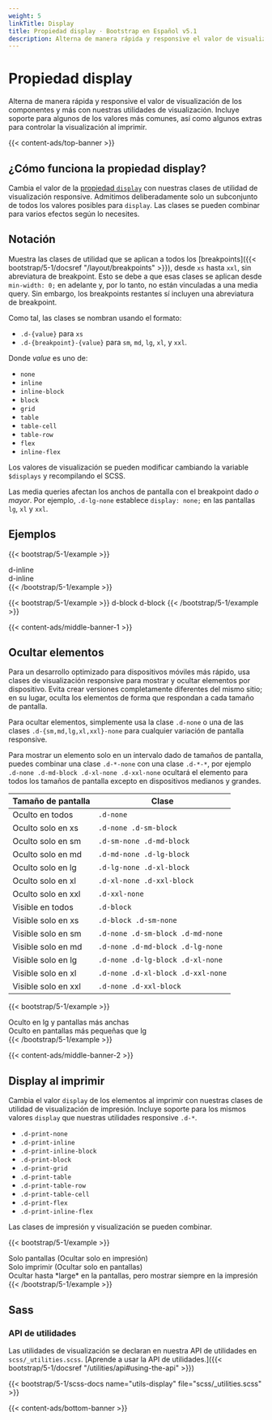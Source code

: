```yaml
---
weight: 5
linkTitle: Display
title: Propiedad display · Bootstrap en Español v5.1
description: Alterna de manera rápida y responsive el valor de visualización de los componentes y más con nuestras utilidades de visualización. Incluye soporte para algunos de los valores más comunes, así como algunos extras para controlar la visualización al imprimir.
---
```


# Propiedad display

Alterna de manera rápida y responsive el valor de visualización de los componentes y más con nuestras utilidades de visualización. Incluye soporte para algunos de los valores más comunes, así como algunos extras para controlar la visualización al imprimir.

{{< content-ads/top-banner >}}

## ¿Cómo funciona la propiedad display?

Cambia el valor de la [propiedad `display`](https://developer.mozilla.org/en-US/docs/Web/CSS/display) con nuestras clases de utilidad de visualización responsive. Admitimos deliberadamente solo un subconjunto de todos los valores posibles para `display`. Las clases se pueden combinar para varios efectos según lo necesites.

## Notación

Muestra las clases de utilidad que se aplican a todos los [breakpoints]({{< bootstrap/5-1/docsref "/layout/breakpoints" >}}), desde `xs` hasta `xxl`, sin abreviatura de breakpoint. Esto se debe a que esas clases se aplican desde `min-width: 0;` en adelante y, por lo tanto, no están vinculadas a una media query. Sin embargo, los breakpoints restantes sí incluyen una abreviatura de breakpoint.

Como tal, las clases se nombran usando el formato:

- `.d-{value}` para `xs`
- `.d-{breakpoint}-{value}` para `sm`, `md`, `lg`, `xl`, y `xxl`.

Donde *value* es uno de:

- `none`
- `inline`
- `inline-block`
- `block`
- `grid`
- `table`
- `table-cell`
- `table-row`
- `flex`
- `inline-flex`

Los valores de visualización se pueden modificar cambiando la variable `$displays` y recompilando el SCSS.

Las media queries afectan los anchos de pantalla con el breakpoint dado *o mayor*. Por ejemplo, `.d-lg-none` establece `display: none;` en las pantallas `lg`, `xl` y `xxl`.

## Ejemplos

{{< bootstrap/5-1/example >}}
<div class="d-inline p-2 bg-primary text-white">d-inline</div>
<div class="d-inline p-2 bg-dark text-white">d-inline</div>
{{< /bootstrap/5-1/example >}}

{{< bootstrap/5-1/example >}}
<span class="d-block p-2 bg-primary text-white">d-block</span>
<span class="d-block p-2 bg-dark text-white">d-block</span>
{{< /bootstrap/5-1/example >}}

{{< content-ads/middle-banner-1 >}}

## Ocultar elementos

Para un desarrollo optimizado para dispositivos móviles más rápido, usa clases de visualización responsive para mostrar y ocultar elementos por dispositivo. Evita crear versiones completamente diferentes del mismo sitio; en su lugar, oculta los elementos de forma que respondan a cada tamaño de pantalla.

Para ocultar elementos, simplemente usa la clase `.d-none` o una de las clases `.d-{sm,md,lg,xl,xxl}-none` para cualquier variación de pantalla responsive.

Para mostrar un elemento solo en un intervalo dado de tamaños de pantalla, puedes combinar una clase `.d-*-none` con una clase `.d-*-*`, por ejemplo `.d-none .d-md-block .d-xl-none .d-xxl-none` ocultará el elemento para todos los tamaños de pantalla excepto en dispositivos medianos y grandes.

<table class="table">
  <thead>
    <tr>
      <th>Tamaño de pantalla</th>
      <th>Clase</th>
    </tr>
  </thead>
  <tbody>
    <tr>
      <td>Oculto en todos</td>
      <td><code>.d-none</code></td>
    </tr>
    <tr>
      <td>Oculto solo en xs</td>
      <td><code>.d-none .d-sm-block</code></td>
    </tr>
    <tr>
      <td>Oculto solo en sm</td>
      <td><code>.d-sm-none .d-md-block</code></td>
    </tr>
    <tr>
      <td>Oculto solo en md</td>
      <td><code>.d-md-none .d-lg-block</code></td>
    </tr>
    <tr>
      <td>Oculto solo en lg</td>
      <td><code>.d-lg-none .d-xl-block</code></td>
    </tr>
    <tr>
      <td>Oculto solo en xl</td>
      <td><code>.d-xl-none .d-xxl-block</code></td>
    </tr>
    <tr>
      <td>Oculto solo en xxl</td>
      <td><code>.d-xxl-none</code></td>
    </tr>
    <tr>
      <td>Visible en todos</td>
      <td><code>.d-block</code></td>
    </tr>
    <tr>
      <td>Visible solo en xs</td>
      <td><code>.d-block .d-sm-none</code></td>
    </tr>
    <tr>
      <td>Visible solo en sm</td>
      <td><code>.d-none .d-sm-block .d-md-none</code></td>
    </tr>
    <tr>
      <td>Visible solo en md</td>
      <td><code>.d-none .d-md-block .d-lg-none</code></td>
    </tr>
    <tr>
      <td>Visible solo en lg</td>
      <td><code>.d-none .d-lg-block .d-xl-none</code></td>
    </tr>
    <tr>
      <td>Visible solo en xl</td>
      <td><code>.d-none .d-xl-block .d-xxl-none</code></td>
    </tr>
    <tr>
      <td>Visible solo en xxl</td>
      <td><code>.d-none .d-xxl-block</code></td>
    </tr>
  </tbody>
</table>

{{< bootstrap/5-1/example >}}
<div class="d-lg-none">Oculto en lg y pantallas más anchas</div>
<div class="d-none d-lg-block">Oculto en pantallas más pequeñas que lg</div>
{{< /bootstrap/5-1/example >}}

{{< content-ads/middle-banner-2 >}}

## Display al imprimir

Cambia el valor `display` de los elementos al imprimir con nuestras clases de utilidad de visualización de impresión. Incluye soporte para los mismos valores `display` que nuestras utilidades responsive `.d-*`.

- `.d-print-none`
- `.d-print-inline`
- `.d-print-inline-block`
- `.d-print-block`
- `.d-print-grid`
- `.d-print-table`
- `.d-print-table-row`
- `.d-print-table-cell`
- `.d-print-flex`
- `.d-print-inline-flex`

Las clases de impresión y visualización se pueden combinar.

{{< bootstrap/5-1/example >}}
<div class="d-print-none">Solo pantallas (Ocultar solo en impresión)</div>
<div class="d-none d-print-block">Solo imprimir (Ocultar solo en pantallas)</div>
<div class="d-none d-lg-block d-print-block">Ocultar hasta *large* en la pantallas, pero mostrar siempre en la impresión</div>
{{< /bootstrap/5-1/example >}}

## Sass

### API de utilidades

Las utilidades de visualización se declaran en nuestra API de utilidades en `scss/_utilities.scss`. [Aprende a usar la API de utilidades.]({{< bootstrap/5-1/docsref "/utilities/api#using-the-api" >}})

{{< bootstrap/5-1/scss-docs name="utils-display" file="scss/_utilities.scss" >}}

{{< content-ads/bottom-banner >}}